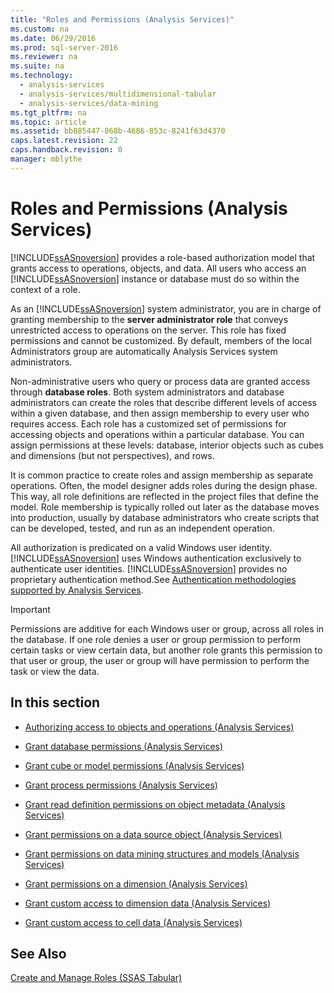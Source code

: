 ```yaml
---
title: "Roles and Permissions (Analysis Services)"
ms.custom: na
ms.date: 06/29/2016
ms.prod: sql-server-2016
ms.reviewer: na
ms.suite: na
ms.technology: 
  - analysis-services
  - analysis-services/multidimensional-tabular
  - analysis-services/data-mining
ms.tgt_pltfrm: na
ms.topic: article
ms.assetid: bb885447-868b-4686-853c-8241f63d4370
caps.latest.revision: 22
caps.handback.revision: 0
manager: mblythe
---
```

# Roles and Permissions (Analysis Services)
[!INCLUDE[ssASnoversion](../../Topics/TopicNameContainA/tokens/ssASnoversion_md.md)] provides a role-based authorization model that grants access to operations, objects, and data. All users who access an [!INCLUDE[ssASnoversion](../../Topics/TopicNameContainA/tokens/ssASnoversion_md.md)] instance or database must do so within the context of a role.  
  
 As an [!INCLUDE[ssASnoversion](../../Topics/TopicNameContainA/tokens/ssASnoversion_md.md)] system administrator, you are in charge of granting membership to the **server administrator role** that conveys unrestricted access to operations on the server. This role has fixed permissions and cannot be customized. By default, members of the local Administrators group are automatically Analysis Services system administrators.  
  
 Non-administrative users who query or process data are granted access through **database roles**. Both system administrators and database administrators can create the roles that describe different levels of access within a given database, and then assign membership to every user who requires access. Each role has a customized set of permissions for accessing objects and operations within a particular database. You can assign permissions at these levels: database, interior objects such as cubes and dimensions (but not perspectives), and rows.  
  
 It is common practice to create roles and assign membership as separate operations. Often, the model designer adds roles during the design phase. This way, all role definitions are reflected in the project files that define the model. Role membership is typically rolled out later as the database moves into production, usually by database administrators who create scripts that can be developed, tested, and run as an independent operation.  
  
 All authorization is predicated on a valid Windows user identity. [!INCLUDE[ssASnoversion](../../Topics/TopicNameContainA/tokens/ssASnoversion_md.md)] uses Windows authentication exclusively to authenticate user identities. [!INCLUDE[ssASnoversion](../../Topics/TopicNameContainA/tokens/ssASnoversion_md.md)] provides no proprietary authentication method.See [Authentication methodologies supported by Analysis Services](../../Topics/TopicNameNotContainA/Authentication-methodologies-supported-by-Analysis-Services.md).  
  
> [!IMPORTANT]  
>  Permissions are additive for each Windows user or group, across all roles in the database. If one role denies a user or group permission to perform certain tasks or view certain data, but another role grants this permission to that user or group, the user or group will have permission to perform the task or view the data.  
  
## In this section  
  
-   [Authorizing access to objects and operations (Analysis Services)](../../Topics/TopicNameNotContainA/Authorizing-access-to-objects-and-operations--Analysis-Services-.md)  
  
-   [Grant database permissions (Analysis Services)](../../Topics/TopicNameNotContainA/Grant-database-permissions--Analysis-Services-.md)  
  
-   [Grant cube or model permissions (Analysis Services)](../../Topics/TopicNameNotContainA/Grant-cube-or-model-permissions--Analysis-Services-.md)  
  
-   [Grant process permissions (Analysis Services)](../../Topics/TopicNameNotContainA/Grant-process-permissions--Analysis-Services-.md)  
  
-   [Grant read definition permissions on object metadata (Analysis Services)](../../Topics/TopicNameNotContainA/Grant-read-definition-permissions-on-object-metadata--Analysis-Services-.md)  
  
-   [Grant permissions on a data source object (Analysis Services)](../../Topics/TopicNameContainA/Grant-permissions-on-a-data-source-object--Analysis-Services-.md)  
  
-   [Grant permissions on data mining structures and models (Analysis Services)](../../Topics/TopicNameNotContainA/Grant-permissions-on-data-mining-structures-and-models--Analysis-Services-.md)  
  
-   [Grant permissions on a dimension (Analysis Services)](../../Topics/TopicNameContainA/Grant-permissions-on-a-dimension--Analysis-Services-.md)  
  
-   [Grant custom access to dimension data (Analysis Services)](../../Topics/TopicNameNotContainA/Grant-custom-access-to-dimension-data--Analysis-Services-.md)  
  
-   [Grant custom access to cell data (Analysis Services)](../../Topics/TopicNameNotContainA/Grant-custom-access-to-cell-data--Analysis-Services-.md)  
  
## See Also  
 [Create and Manage Roles (SSAS Tabular)](../../Topics/TopicNameNotContainA/Create-and-Manage-Roles--SSAS-Tabular-.md)